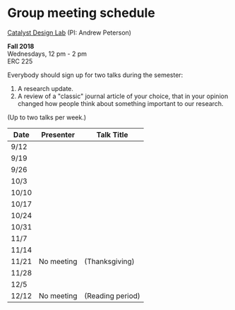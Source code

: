 # Group meeting schedule #
[Catalyst Design Lab](http://brown.edu/go/catalyst) (PI: Andrew Peterson)

**Fall 2018**  
Wednesdays, 12 pm - 2 pm  
ERC 225

Everybody should sign up for two talks during the semester:

1. A research update.
2. A review of a "classic" journal article of your choice, that in your opinion changed how people think about something important to our research.

(Up to two talks per week.)


|   Date     |   Presenter   |   Talk Title                                              |
| ---------- | ------------- | --------------------------------------------------------- |
| 9/12       |               |                                                           |
| 9/19       |               |                                                           |
| 9/26       |               |                                                           |
| 10/3       |               |                                                           |
| 10/10      |               |                                                           |
| 10/17      |               |                                                           |
| 10/24      |               |                                                           |
| 10/31      |               |                                                           |
| 11/7       |               |                                                           |
| 11/14      |               |                                                           |
| 11/21      | No meeting    |  (Thanksgiving)                                           |
| 11/28      |               |                                                           |
| 12/5       |               |                                                           |
| 12/12      | No meeting    |  (Reading period)                                         |